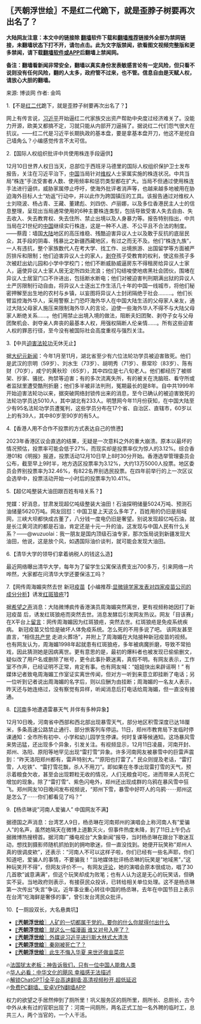  <!-- 面包屑导航 --> <h2>〖兲朝浮世绘〗不是红二代跪下，就是歪脖子树要再次出名了？</h2> <p class="notice"><b>大陆网友注意：本文中的链接除 <a href="https://github.com/bannedbook/fanqiang" >翻墙</a>软件下载和<a href="https://github.com/killgcd/justmysocks/blob/master/README.md">翻墙推荐</a>链接外全部为禁网链接，未翻墙状态下打不开，请勿点击。此为文字版禁闻，欲看图文视频完整版和更多禁闻，请下载<a href="https://github.com/bannedbook/fanqiang">翻墙软件或APP</a>后翻墙上禁闻网。</p><p>备注：翻墙看新闻非常安全，翻墙以真实身份发表敏感言论有一定风险，但只看不说则没有任何风险，翻的人太多，政府管不过来，也不管。信息自由是天赋人权，请放心大胆的翻墙。</b></p>  <div class="entry"> <p>来源:&nbsp;博谈网                            作者:&nbsp;金鸣                           </p> <p>1.【不是<a href="https://www.bannedbook.org/bnews/tag/%e7%ba%a2%e4%ba%8c%e4%bb%a3/" class="st_tag internal_tag" rel="tag" title="标签 红二代 下的日志">红二代</a>跪下，就是歪脖子树要再次出名了？】</p> <p></p> <p>网上有传言说，<a href="https://www.bannedbook.org/bnews/tag/%e4%b9%a0%e8%bf%91%e5%b9%b3/" class="st_tag internal_tag" rel="tag" title="标签 习近平 下的日志">习近平</a>开始逼红二代家族交出资产帮助中央度过经济难关了。没能力开源，欧美又都搞不定，习就只能从内部开刀逼捐了。据说红二代们怨气很大在抗议。——红二代是习近平长期执政的基本盘，要是拿基本盘开刀，他这不是挖自己墙角么？小编感觉传言不太可信。</p> <p>2.【国际人权组织批评中共使用株连手段逼供】</p> <p></p> <p>12月10日世界人权日当天，总部位于西班牙马德里的国际人权组织保护卫士发布报告，关注在习近平治下，<span class='wp_keywordlink_affiliate'><a href="https://www.bannedbook.org/" title="中国" target="_blank">中国</a></span>当局针对<span class='wp_keywordlink_affiliate'><a href="https://www.bannedbook.org/bnews/weiquan/" title="维权" target="_blank">维权</a></span>人士家属实施的株连状况。中共当局“株连”手法受害者人数、使用频率和惩罚类型都在扩大。当局不但通过使用株连手法进行逼供，威胁家属停止呼吁，使海外批评者消声等，也越来越多地被用在胁迫海外目标人士“劝返”行动中，并以此作为跨国镇压的工具。该报告通过对维权人士刘晓波、杨占青、王藏、董建彪、刘四仿、卢丽娜，以及多位香港民主人士的信息整理，呈现出当局通常使用的6种主要株连类型，包括导致受害人失去自由、失去收入、失去教育权、失去住所、禁止出境以及人身暴力等。报告特别指出，中共当局在21世纪的<a href="https://www.bannedbook.org/bnews/tag/%E4%B8%AD%E5%9B%BD/" class="st_tag internal_tag" rel="tag" title="标签 中国 下的日志">中国</a>继续实行株连，这是一种不人道、不公平且不合法的制度。——蔡霞：墙国<span class='wp_keywordlink_affiliate'><a href="https://www.bannedbook.org/" title="大陆" target="_blank">大陆</a></span>地区的高压维稳、残酷迫害异议人士以及敢于反抗的底层民众，其手段的阴毒、残暴比之新疆西藏地区，有过之而无不及。他们“株连九族”，一人有违抗，整个家族数代人在考大学、找工作、出境旅游、出国留学等方面被严厉排斥和限制；他们迫害异议人士的家人，<span class='wp_keywordlink'><a href="https://www.bannedbook.org/forum2/topic21.html" title="《剥夺》 黄建民 著" target="_blank">剥夺</a></span>孩子受教育的权利，使这些孩子多次被赶出幼儿园和小学中学校门；他们不断威胁威逼房东不得租房给异议人士家人，逼使异议人士家人居无定所四处流浪；他们勾结唆使地痞黑社会团伙，围堵在异议人士居室门口不许进出，包括断水断电；他们对被迫害判刑期满出狱的异议人士严厉限制行动自由，将异议人士逐出工作生活几十年的中国一线城市，将他们秘密押解至出生地的农村与乡镇，以妄图将异议人士封闭隔绝于社会………。他们长臂监控海外华人，采用警察上门恐吓海外华人在中国大陆生活的父母家人亲友，通过大陆父母家人施压来限制海外华人的言论，迫使一些海外华人不得不与大陆父母家人断绝关系……。他们用禁止出境入境的做法，阻断夫妇团聚、剥夺子女与父母团聚机会、剥夺亲人奔丧的最基本人权，用强权隔断人伦亲情……。所有这些迫害人权的罪恶行径，至今没有被国际社会高度重视与强烈关注。</p> <p>3.【中共<span class='wp_keywordlink'><a href="https://www.bannedbook.org/forum11/topic278.html" title="评江泽民与中共相互利用迫害法轮功" target="_blank">迫害法轮功</a></span>无休无止】</p> <p></p> <p>据<span class='wp_keywordlink_affiliate'><a href="http://www.epochtimes.com/" title="大纪元" target="_blank">大纪元</a></span><span class='wp_keywordlink_affiliate'><a href="https://www.bannedbook.org/" title="新闻">新闻</a></span>：今年1月至11月，湖北省至少有六位法轮功学员被迫害致死。他们是武汉的宗明（59岁）、刘水生（73岁）、胡明秀（71岁）、蔡常珍（83岁）、陈有财（70岁），咸宁的黄秋珍（65岁），其中四位是七八旬老人。他们都经历了被绑架、抄家、骚扰、拘禁等迫害；有的多次流离失所，有的被关在洗脑班、看守所或者监狱里遭受酷刑折磨；他们多半被非法判刑，冤期最长的是8年。自中共1999年开始迫害法轮功以来，据突破网络封锁传出来的消息，至今已确认的被迫害致死的法轮功学员达5010人，其中湖北有233人。明慧网今年11月份获知，在中国大陆至少有95名法轮功学员遭冤判，这些学员分布在17个省、自治区、直辖市，60岁以上的有39人，其中80岁至90岁的有5人。</p> <p>4.【香港人用不合作不投票的方式表达自己的愤懑】</p> <p></p> <p>2023年香港区议会直选的结果，无疑是一次意料之外的重大崩溃。原本以最坏的情况预估，投票率可能会低于27%，而现实却是投票率仅为惊人的3.12%。综合香港01和《明报》报道，投票活动12月10日早上8时30分开始。香港选举管理委员会公布，截至早上9时半，地方选区投票率为3.12%，大约13万5000人投票。地区委员会界别投票率为32.46%，有822名界别选民投票。在四年前举行的上一次区议会选举中，投票活动开始一小时后的投票率为10.41%。</p> <p>5.【超亿吨整装大油田跟百姓有啥关系？】</p> <p></p> <p>党媒：好消息，甘肃发现超亿吨级整装大油田！石油探明储量5024万吨、预测石油储量5620万吨。网友回怼：中国卫星上天这么多年了，百姓用的仍旧是局域网，三峡大坝都快成古董了，八分钱一度电仍旧是奢望。别说发现超亿吨石油，就是长江黄河流的都是石油，肯定还是十元一升的油，这发现与中国人民有什么关系？——@wuzuolai：我一朋友是国内顶级石油专家，那次饭局说到新疆发现大油田，他说，这是放个风，如遇国际油价谈判，就可能会发现大油田。</p>  <p>6.【清华大学的领导们拿着纳税人的钱这么造】</p> <p></p> <p>最近网络曝出清华大学，每年为了留学生公寓保洁费支出700多万，引来网络一片哗然，大家都在问清华大学还要保洁工吗？</p> <p>7.【网传周海媚突然去世 新冠<span class='wp_keywordlink'><a href="https://www.bannedbook.org/bnews/topimagenews/20180408/925060.html" title="纪录片：恐怖的疫苗真相之谜" target="_blank">疫苗</a></span>【小编推荐:<a href='https://www.bannedbook.org/bnews/comments/20210902/1617622.html' target='_blank'>显微镜学家发表对四家疫苗公司的成分分析</a>】诱发<a href="https://www.bannedbook.org/bnews/tag/%E7%BA%A2%E6%96%91%E7%8B%BC%E7%96%AE/" class="st_tag internal_tag" rel="tag" title="标签 红斑狼疮 下的日志">红斑狼疮</a>?】</p> <p></p> <p>据<span class='wp_keywordlink_affiliate'><a href="https://www.soundofhope.org" title="希望之声" target="_blank">希望之声</a></span>消息：大陆微博疯传香港演员周海媚突然离世，更有视频称她因打了新冠疫苗 后，诱发红斑狼疮而突然去世。消息发酵后引发网友热议。网友「目该赛」在X平台上<span class='wp_keywordlink'><a href="https://www.bannedbook.org/bnews/tougao/" title="留言" target="_blank">留言</a></span>：网传周海媚因为红斑狼疮，突然去世。红斑狼疮是免疫系统疾病。 新冠疫苗又恰恰是破坏人体免疫系统。怎么死的不用多说了吧。 该网友甚至直言，“相信<a href="https://www.bannedbook.org/bnews/tag/%e5%85%b1%e4%ba%a7%e5%85%9a/" class="st_tag internal_tag" rel="tag" title="标签 共产党 下的日志">共产党</a> 走进火葬场”，并附上了周海媚在大陆接种新冠疫苗的视频。也有网友认为，周海媚1998年起就患有红斑狼疮，多年被病魔折磨，导致不常拍戏，因此猜测她是因病离世。更有意思的是，最初的爆料者也被发现已偷偷删文，疑似改了用户名或删除了帐号，更令此事扑簌迷离，真假不明。有网友表示，工作室不作声，已经证明不正常，肯定有事。也有网友喊：“姐姐快出来辟谣啊！” 有媒体记者致电周海媚工作室证实离世传闻，但对方一听到来意立即挂断了电话；另一位听到记者说出周海媚的名字后，则以应酬为由挂断；周海媚的一名友人表示，昨天还与她连络过，没有察觉有异样，听闻消息后打电话给周海媚，但一直没有接通。</p> <p>8.【<a href="https://www.bannedbook.org/bnews/tag/%e6%b2%b3%e5%8d%97/" class="st_tag internal_tag" rel="tag" title="标签 河南 下的日志">河南</a>多地遭遇雷暴天气 并伴有多种异象】</p> <p></p>  <p>12月10日晚，河南省中西部和西北部出现暴雪天气，部分地区积雪深度已达18厘米，多条高速公路禁止通行、部分旅客列车停运。11日，郑州市教育局下发临时停课通知：全市所有初中、小学和幼儿园学生停课。何时复课等候通知。这场暴风雪来势迅猛，还出现多个异象，引发关注。有视频显示，12月11日凌晨，河南开封、郑州、洛阳、原阳等地罕见出现“雷打雪”异象。许多河南网友被暴雪中的巨雷声震到：“昨天洛阳郑州都有，雷声特别大。”“原阳也打雷了。” 民众则提及老话，“雷打雪，人吃铁”、“雷打雪花飘，杀人不用刀”。即如果在冬季出现雷打雪的天气，预示着粮食欠收，甚至会出现颗粒无收的情况，人们无粮食可吃，进而带来人员死亡增加的现象。除了“雷打雪”、紫色闪电外，郑州还出现成群的乌鸦在暴风雪中狂飞。郑州网友10日晚间发布视频说，“郑州下雪，暴雪中好吓人的乌鸦⋯⋯郑州这是怎么了⋯⋯你们都看见了吗？”</p> <p>9.【杨丞琳说&#8221;河南人爱骗人&#8221; 中国网友不满】</p> <p></p> <p>据德国之声消息：台湾艺人9日，杨丞琳在河南郑州的演唱会上称河南人有&#8221;爱骗人&#8221;的名声，虽然她隔天在微博上道歉灭火，但事件热度未降，到了11日上午仍占据微博热搜榜首。据河南广播电视台&#8221;大象新闻&#8221;报导，当时杨丞琳在跟台下歌迷互动，想找到摄影师随机抓拍到的拥吻歌迷，但一直没找到。她便开玩笑称&#8221;郑州人真的很调皮欸&#8221;，还表示：&#8221;河南人不可以这样子啦，你们已经有一些名声耶，你们知道吧，爱骗人的事情，不要骗我！&#8221;当地媒体批评杨丞琳的玩笑是&#8221;地域黑&#8221;，&#8221;这种玩笑开不得&#8221;，但网友评价不一。有网友<span class='wp_keywordlink_affiliate'><a href="https://www.bannedbook.org/bnews/comments/" title="新闻评论" target="_blank">评论</a></span>，她的演唱会原本很成功，唱了30几首歌&#8221;诚意满满&#8221;，但这个玩笑却成为败笔；也有人认为这是无心的玩笑话，但确实不妥。当地政府则表示，有接获民众投诉，已转给相关单位处理。这不是杨丞琳第一次传出&#8221;失言&#8221;争议。近年事业重心转往中国的杨丞琳，去年在中国节目上表示在台湾&#8221;吃海鲜是奢侈的事&#8221;，曾引发台湾民众批评。</p> <p>10.【一厕設双长，大名悬粪坑】</p> <p></p> <!--<div id="taboola-mid-1"></div>--><ul class='op-related-articles' title='相关阅读'> <li><a href='https://www.bannedbook.org/bnews/cbnews/20231211/1972463.html' target='_blank'>〖<b>兲朝浮世绘</b>〗人矿的一切都属于党的，要你的什么你就得付出什么</a></li> <li><a href='https://www.bannedbook.org/bnews/cbnews/20231209/1971819.html' target='_blank'>〖<b>兲朝浮世绘</b>〗就这么一幅漫画 谁又对号入座了？</a></li> <li><a href='https://www.bannedbook.org/bnews/cbnews/20231208/1971232.html' target='_blank'>〖<b>兲朝浮世绘</b>〗外媒说习近平进行斯大林式大清洗</a></li> <li><a href='https://www.bannedbook.org/bnews/cbnews/20231207/1970821.html' target='_blank'>〖<b>兲朝浮世绘</b>〗秦刚被死亡了？</a></li> <li><a href='https://www.bannedbook.org/bnews/cbnews/20231206/1970293.html' target='_blank'>〖<b>兲朝浮世绘</b>〗此生不悔入华夏 来世还做韭菜花</a></li> </ul> <p class="texttj"> 🔥<a href="https://www.bannedbook.org/bnews/ssgc/20230219/1850782.html" target="_blank">法国犹太老板：神告诉我们，只有一位中国人能救人类</a><br/> 🔥<a href="https://www.bannedbook.org/bnews/comments/20220220/1694796.html" target="_blank">华人必看：中华文化的飓风 幸福感无法描述</a><br/> 🔥<a href="https://github.com/bannedbook/fanqiang/wiki/V2ray%E6%9C%BA%E5%9C%BA" target="_blank">解锁ChatGPT|全平台高速翻墙:高清视频秒开,超低延迟</a><br/> 🔥<a href="https://github.com/bannedbook/fanqiang/wiki/%E7%A6%81%E9%97%BB%E7%BD%91%E5%AE%89%E5%8D%93%E7%BF%BB%E5%A2%99%E6%96%B0%E9%97%BBAPP" target="_blank">免费PC翻墙、安卓VPN翻墙APP</a><br/> </p><p>权力的欲望之手居然伸到了厕所里！巩义服务区的厕所里，厕所长、总厕长，古今中外从未有过的官职出现了：河南一间厕所，两名正式工加一名外聘的临时工，总共三人，两个当官的，一个人干活。</p> <a name='sharetosocial'></a> <div style="margin-bottom:5px;padding-bottom:5px;clear:both"> <div id="archive-pix-1" class="banner-ads"> <!-- AuctionX Display platform tag START --> <div id="27602x728x90x621x_ADSLOT1" clicktrack="%%CLICK_URL_ESC%%"></div>  <!-- AuctionX Display platform tag END --> </div> <div id="archive-pix-2" class="banner-ads"> <!-- AuctionX Display platform tag START --> <div id="27556x300x250x621x_ADSLOT1" clicktrack="%%CLICK_URL_ESC%%" style="margin:0 auto;text-align:center"></div>  <!-- AuctionX Display platform tag END --> </div> </div>  <div id="archive-pix-1" class="banner-ads"> <!-- AuctionX Display platform tag START --> <div id="27603x728x90x621x_ADSLOT1" clicktrack="%%CLICK_URL_ESC%%"></div>  <!-- AuctionX Display platform tag END --> </div> </div><!--END ENTRY--> 